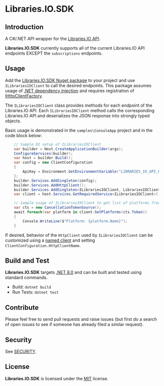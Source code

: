 # Libraries.IO.SDK

## Introduction

A C#/.NET API wrapper for the [Libraries.IO API](https://libraries.io/api).

**Libraries.IO.SDK** currently supports all of the current Libraries.IO API endpoints EXCEPT the `subscriptions` endpoints.

## Usage 

Add the [Libraries.IO.SDK Nuget package](https://www.nuget.org/packages/Libraries.IO.SDK/) to your project
and use `ILibrariesIOClient` to call the desired endpoints. This package assumes usage of [.NET dependency injection](https://learn.microsoft.com/en-us/dotnet/core/extensions/dependency-injection)
and requires registration of [IHttpClientFactory](https://learn.microsoft.com/en-us/dotnet/core/extensions/httpclient-factory).

The `ILibrariesIOClient` class provides methods for each endpoint of the Libraries.IO API.
Each `ILibrariesIOClient` method calls the corresponding Libraries.IO API and deserializes the JSON response into strongly typed objects.

Basic usage is demonstrated in the `samples\ConsoleApp` project and in the code block below:

```csharp
    // Sample DI setup of ILibrariesIOClient
    var builder = Host.CreateApplicationBuilder(args);
    ConfigureServices(builder);
    var host = builder.Build();
    var config = new ClientConfiguration
    {
        ApiKey = Environment.GetEnvironmentVariable("LIBRARIES_IO_API_KEY") ?? string.Empty,
    };
    builder.Services.AddSingleton(config);
    builder.Services.AddHttpClient();
    builder.Services.AddSingleton<ILibrariesIOClient, LibrariesIOClient>();
    var client = host.Services.GetRequiredService<ILibrariesIOClient>();

    // Sample usage of ILibrariesIOClient to get list of platforms from LibrariesIO
    var cts = new CancellationTokenSource();
    await foreach(var platform in client.GetPlatforms(cts.Token))
    {
        Console.WriteLine($"Platform: {platform.Name}");
    }
```

If desired, behavior of the `HttpClient` used by `ILibrariesIOClient` can be customized 
using a [named client](https://learn.microsoft.com/en-us/dotnet/core/extensions/httpclient-factory#named-clients) and setting `ClientConfiguration.HttpClientName`.

## Build and Test

**Libraries.IO.SDK** targets [.NET 8.0](https://dotnet.microsoft.com/en-us/download) and can be built and tested using standard commands.

- Build: `dotnet build`
- Run Tests: `dotnet test`

## Contribute

Please feel free to send pull requests and raise issues 
(but first do a search of open issues to see if someone has already filed a similar request).

## Security

See [SECURITY](SECURITY.md).

## License

**Libraries.IO.SDK** is licensed under the [MIT](LICENSE.TXT) license.
